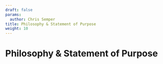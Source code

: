 ```yaml
---
draft: false
params:
  author: Chris Semper 
title: Philosophy & Statement of Purpose 
weight: 10
---
```


# Philosophy & Statement of Purpose 